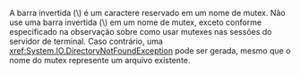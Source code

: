 A barra invertida (\\) é um caractere reservado em um nome de mutex. Não use uma barra invertida (\\) em um nome de mutex, exceto conforme especificado na observação sobre como usar mutexes nas sessões do servidor de terminal. Caso contrário, uma <xref:System.IO.DirectoryNotFoundException> pode ser gerada, mesmo que o nome do mutex represente um arquivo existente.
